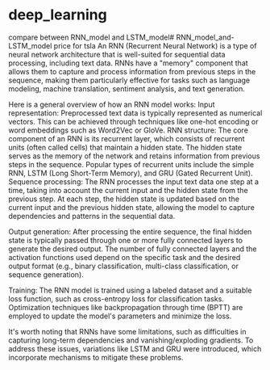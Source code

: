 # deep_learning
compare between RNN_model and LSTM_model# RNN_model_and-LSTM_model
price for tsla
An RNN (Recurrent Neural Network) is a type of neural network architecture that is well-suited for sequential data processing, including text data. RNNs have a "memory" component that allows them to capture and process information from previous steps in the sequence, making them particularly effective for tasks such as language modeling, machine translation, sentiment analysis, and text generation.

Here is a general overview of how an RNN model works: Input representation: Preprocessed text data is typically represented as numerical vectors. This can be achieved through techniques like one-hot encoding or word embeddings such as Word2Vec or GloVe.
RNN structure: The core component of an RNN is its recurrent layer, which consists of recurrent units (often called cells) that maintain a hidden state. The hidden state serves as the memory of the network and retains information from previous steps in the sequence. Popular types of recurrent units include the simple RNN, LSTM (Long Short-Term Memory), and GRU (Gated Recurrent Unit).
 Sequence processing: The RNN processes the input text data one step at a time, taking into account the current input and the hidden state from the previous step. At each step, the hidden state is updated based on the current input and the previous hidden state, allowing the model to capture dependencies and patterns in the sequential data.

 Output generation: After processing the entire sequence, the final hidden state is typically passed through one or more fully connected layers to generate the desired output. The number of fully connected layers and the activation functions used depend on the specific task and the desired output format (e.g., binary classification, multi-class classification, or sequence generation).

Training: The RNN model is trained using a labeled dataset and a suitable loss function, such as cross-entropy loss for classification tasks. Optimization techniques like backpropagation through time (BPTT) are employed to update the model's parameters and minimize the loss.

It's worth noting that RNNs have some limitations, such as difficulties in capturing long-term dependencies and vanishing/exploding gradients. To address these issues, variations like LSTM and GRU were introduced, which incorporate mechanisms to mitigate these problems.
